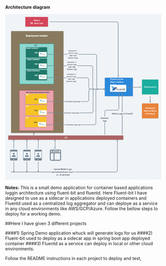 **Architecture diagram**


![](logging.png)


**Notes:** This is a small demo application for container based applications loggin architecture using fluent-bit and fluentd.
            Here Fluent-bit I have designed to use as a sidecar in applications deployed containers and Fluentd used as a 
            centralized log aggregator and can deploye as a service in any cloud environments like AWS/GCP/Azure. 
Follow the bellow steps to deploy for a working demo.

##Here I have given 3 different projects

####1) Spring Demo application whuck will generate logs for us
####2) Fluent-bit used to deploy as a sidecar app in spring boot app deployed container
####3) Fluentd as a service can deploy in local or other cloud environments.

Follow the README instructions in each project to deploy and test,

